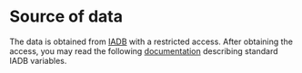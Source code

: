 # Source of data

The data is obtained from [IADB](https://iadb.nl/) with a restricted access. After obtaining the access, you may read the following [documentation](https://apodat.iadb.nl/voorbeelden/iadb_vars.html) describing standard IADB variables.
